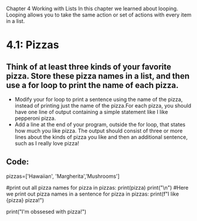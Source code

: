 Chapter 4 Working with Lists
In this chapter we learned about looping. Looping allows you to take the same action or set of actions with every item in a list. 

# 4.1: Pizzas
## Think of at least three kinds of your favorite pizza. Store these pizza names in a list, and then use a for loop to print the name of each pizza.
* Modify your for loop to print a sentence using the name of the pizza, instead of printing just the name of the pizza.For each pizza, you should have one line of output containing a simple statement like I like pepperoni pizza. 
* Add a line at the end of your program, outside the for loop, that states how much you like pizza. The output should consist of three or more lines about the kinds of pizza you like and then an additional sentence, such as I really love pizza!

## Code:

pizzas=['Hawaiian', 'Margherita','Mushrooms']

#print out all pizza names
for pizza in pizzas:
    print(pizza)
print("\n")
#Here we print out pizza names in a sentence
for pizza in pizzas:
    print(f"I like {pizza} pizza!")
    
print("I'm obssesed with pizza!")
